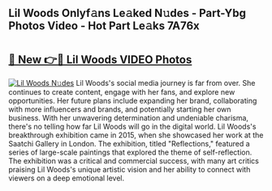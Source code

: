 ## Lil Woods Onlyf𝚊ns Le𝚊ked N𝚞des - Part-Ybg Photos Video - Hot Part Le𝚊ks 7A76x

# <h2><a href="http://ac14235.deff.icu/?id=Lil+Woods">🔗 New 👉🔴 Lil Woods VIDEO Photos</a></h2>

[![Lil Woods N𝚞des](https://i.imgur.com/rIISA9y.gif)](http://ac14235.deff.icu/?id=Lil+Woods)
Lil Woods's social media journey is far from over. She continues to create content, engage with her fans, and explore new opportunities. Her future plans include expanding her brand, collaborating with more influencers and brands, and potentially starting her own business. With her unwavering determination and undeniable charisma, there's no telling how far Lil Woods will go in the digital world. Lil Woods's breakthrough exhibition came in 2015, when she showcased her work at the Saatchi Gallery in London. The exhibition, titled "Reflections," featured a series of large-scale paintings that explored the theme of self-reflection. The exhibition was a critical and commercial success, with many art critics praising Lil Woods's unique artistic vision and her ability to connect with viewers on a deep emotional level.
